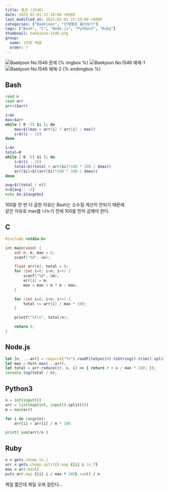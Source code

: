 ```yaml
---
title: 평균 (1546)
date: 2023-02-01 22:10:00 +0900
last_modified_at: 2023-02-01 22:10:00 +0900
categories: ["Baekjoon", "단계별로 풀어보기"]
tags: ["Bash", "C", "Node.js", "Python3", "Ruby"]
thumbnail: baekjoon-1546.png
group:
  name: 1차원 배열
  order: 7
---
```


![Baekjoon No.1546 문제](baekjoon-1546-1.png)
{% imgbox %}
![Baekjoon No.1546 예제-1](baekjoon-1546-2.png)
![Baekjoon No.1546 예제-2](baekjoon-1546-3.png)
{% endimgbox %}

## Bash
```bash
read n
read arr
arr=($arr)

i=$n
max=$arr
while [ 0 -lt $i ]; do
	max=$((max < arr[i] ? arr[i] : max))
	i=$((i - 1))
done

i=$n
total=0
while [ 0 -lt $i ]; do
	i=$((i - 1))
	total=$((total + arr[$i]*100 * 100 / $max))
	arr[$i]=$((arr[$i]*100 * 100 / $max))
done

avg=$((total / n))
n=${avg:: -2}
echo $n.${avg#$n}
```
100을 한 번 더 곱한 이유는 Bash는 소수점 계산이 안되기 때문에.  
같은 이유로 max를 나누기 전에 100을 먼저 곱해야 한다.

## C
```c
#include <stdio.h>

int main(void) {
	int n, m, max = 0;
	scanf("%d", &n);

	float arr[n], total = 0;
	for (int i=0; i<n; i++) {
		scanf("%d", &m);
		arr[i] = m;
		max = max < m ? m : max;
	}

	for (int i=0; i<n; i++) {
		total += arr[i] / max * 100;
	}

	printf("%f\n", total/n);

	return 0;
}
```

## Node.js
```javascript
let [n, ...arr] = require("fs").readFileSync(0).toString().trim().split(/ |\n/).map(Number);
let max = Math.max(...arr);
let total = arr.reduce((r, x, i) => { return r + x / max * 100; });
console.log(total / n);
```

## Python3
```python
n = int(input())
arr = list(map(int, input().split()))
m = max(arr)

for i in range(n):
    arr[i] = arr[i] / m * 100

print( sum(arr)/n )
```

## Ruby
```ruby
n = gets.chomp.to_i
arr = gets.chomp.split().map {|i| i.to_f}
max = arr.max()
puts arr.map {|i| i / max * 100}.sum() / n
```
제일 짧은데 제일 오래 걸린다...
